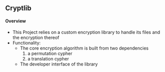 ## Cryptlib
#### Overview
- This Project relies on a custom encryption library to handle its files and the encryption thereof
- Functionality:
    - The core encryption algorithm is built from two dependencies
        1. a permutation cypher
        2. a translation cypher
    - The developer interface of the library 